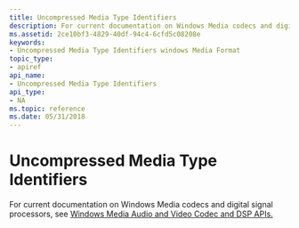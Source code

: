 ```yaml
---
title: Uncompressed Media Type Identifiers
description: For current documentation on Windows Media codecs and digital signal processors, see Windows Media Audio and Video Codec and DSP APIs.
ms.assetid: 2ce10bf3-4829-40df-94c4-6cfd5c08208e
keywords:
- Uncompressed Media Type Identifiers windows Media Format
topic_type:
- apiref
api_name:
- Uncompressed Media Type Identifiers
api_type:
- NA
ms.topic: reference
ms.date: 05/31/2018
---
```


# Uncompressed Media Type Identifiers

For current documentation on Windows Media codecs and digital signal processors, see [Windows Media Audio and Video Codec and DSP APIs.](https://msdn.microsoft.com/library/Dd464626(v=VS.85).aspx)

 

 




